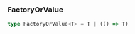 ### FactoryOrValue <icon badge type='type-alias'/> 
```ts
type FactoryOrValue<T> = T | (() => T)
```